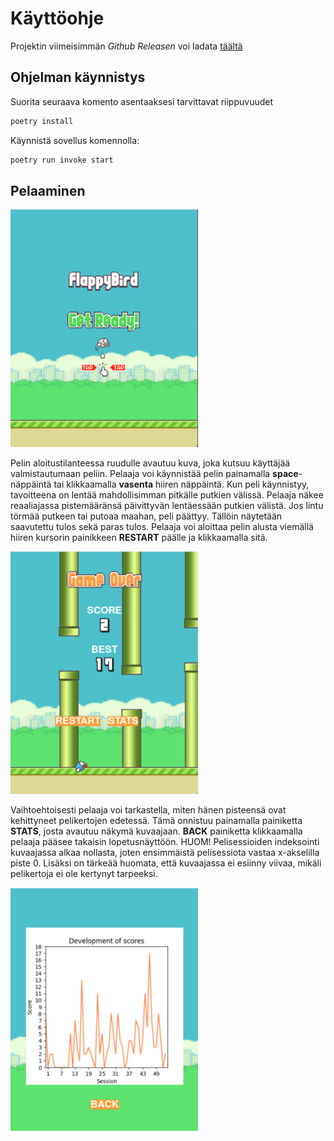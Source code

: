 # Käyttöohje

Projektin viimeisimmän *Github Releasen* voi ladata [täältä](https://github.com/LerkkaP/otharjoitustyo/releases/tag/viikko7)

## Ohjelman käynnistys

Suorita seuraava komento asentaaksesi tarvittavat riippuvuudet

```bash
poetry install
```

Käynnistä sovellus komennolla:

```bash
poetry run invoke start
```

## Pelaaminen

<img src='kuvat/start.png' width='300'>

Pelin aloitustilanteessa ruudulle avautuu kuva, joka kutsuu käyttäjää valmistautumaan peliin. Pelaaja voi käynnistää pelin painamalla __space__-näppäintä tai klikkaamalla __vasenta__ hiiren näppäintä. Kun peli käynnistyy, tavoitteena on lentää mahdollisimman pitkälle putkien välissä. Pelaaja näkee reaaliajassa pistemääränsä päivittyvän lentäessään putkien välistä. Jos lintu törmää putkeen tai putoaa maahan, peli päättyy. Tällöin näytetään saavutettu tulos sekä paras tulos. Pelaaja voi aloittaa pelin alusta viemällä hiiren kursorin painikkeen __RESTART__ päälle ja klikkaamalla sitä.

<img src='kuvat/end.png' width='300'>

Vaihtoehtoisesti pelaaja voi tarkastella, miten hänen pisteensä ovat kehittyneet pelikertojen edetessä.
Tämä onnistuu painamalla painiketta __STATS__, josta avautuu näkymä kuvaajaan. __BACK__ painiketta klikkaamalla pelaaja pääsee takaisin lopetusnäyttöön. HUOM! Pelisessioiden indeksointi kuvaajassa alkaa nollasta, joten ensimmäistä pelisessiota vastaa x-akselilla piste 0. Lisäksi on tärkeää huomata, että kuvaajassa ei esiinny viivaa, mikäli pelikertoja ei ole kertynyt tarpeeksi.

<img src='kuvat/stats.png' width='300'>







